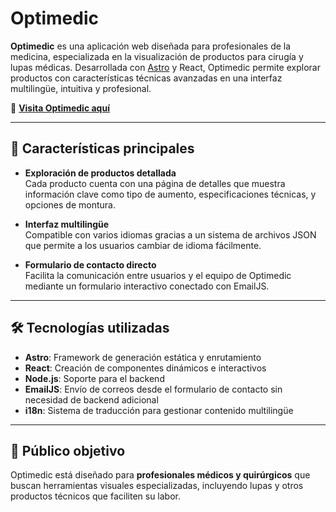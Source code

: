 # Optimedic

**Optimedic** es una aplicación web diseñada para profesionales de la medicina, especializada en la visualización de productos para cirugía y lupas médicas. Desarrollada con [Astro](https://astro.build/) y React, Optimedic permite explorar productos con características técnicas avanzadas en una interfaz multilingüe, intuitiva y profesional.

🔗 **[Visita Optimedic aquí](https://optimedic.es)**

---

## 🚀 Características principales

- **Exploración de productos detallada**  
  Cada producto cuenta con una página de detalles que muestra información clave como tipo de aumento, especificaciones técnicas, y opciones de montura.

- **Interfaz multilingüe**  
  Compatible con varios idiomas gracias a un sistema de archivos JSON que permite a los usuarios cambiar de idioma fácilmente.

- **Formulario de contacto directo**  
  Facilita la comunicación entre usuarios y el equipo de Optimedic mediante un formulario interactivo conectado con EmailJS.

---

## 🛠️ Tecnologías utilizadas

- **Astro**: Framework de generación estática y enrutamiento
- **React**: Creación de componentes dinámicos e interactivos
- **Node.js**: Soporte para el backend
- **EmailJS**: Envío de correos desde el formulario de contacto sin necesidad de backend adicional
- **i18n**: Sistema de traducción para gestionar contenido multilingüe

---

## 👥 Público objetivo

Optimedic está diseñado para **profesionales médicos y quirúrgicos** que buscan herramientas visuales especializadas, incluyendo lupas y otros productos técnicos que faciliten su labor.
